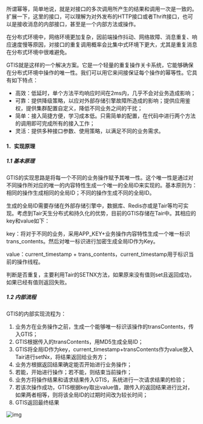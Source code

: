 所谓幂等，简单地说，就是对接口的多次调用所产生的结果和调用一次是一致的。扩展一下，这里的接口，可以理解为对外发布的HTTP接口或者Thrift接口，也可以是接收消息的内部接口，甚至是一个内部方法或操作。

在分布式环境中，网络环境更加复杂，因前端操作抖动、网络故障、消息重复、响应速度慢等原因，对接口的重复调用概率会比集中式环境下更大，尤其是重复消息在分布式环境中很难避免。



GTIS就是这样的一个解决方案。它是一个轻量的重复操作关卡系统，它能够确保在分布式环境中操作的唯一性。我们可以用它来间接保证每个操作的幂等性。它具有如下特点：

- 高效：低延时，单个方法平均响应时间在2ms内，几乎不会对业务造成影响；
- 可靠：提供降级策略，以应对外部存储引擎故障所造成的影响；提供应用鉴权，提供集群配置自定义，降低不同业务之间的干扰；
- 简单：接入简捷方便，学习成本低。只需简单的配置，在代码中进行两个方法的调用即可完成所有的接入工作；
- 灵活：提供多种接口参数、使用策略，以满足不同的业务需求。



#### 1．实现原理

##### 1.1 基本原理

GTIS的实现思路是将每一个不同的业务操作赋予其唯一性。这个唯一性是通过对不同操作所对应的唯一的内容特性生成一个唯一的全局ID来实现的。基本原则为：相同的操作生成相同的全局ID；不同的操作生成不同的全局ID。



生成的全局ID需要存储在外部存储引擎中，数据库、Redis亦或是Tair等均可实现。考虑到Tair天生分布式和持久化的优势，目前的GTIS存储在Tair中。其相应的key和value如下：

key：将对于不同的业务，采用APP_KEY+业务操作内容特性生成一个唯一标识trans_contents。然后对唯一标识进行加密生成全局ID作为Key。

value：current_timestamp + trans_contents，current_timestamp用于标识当前的操作线程。



判断是否重复，主要利用Tair的SETNX方法，如果原来没有值则set且返回成功，如果已经有值则返回失败。



##### 1.2 内部流程

GTIS的内部实现流程为：

1. 业务方在业务操作之前，生成一个能够唯一标识该操作的transContents，传入GTIS；
2. GTIS根据传入的transContents，用MD5生成全局ID；
3.  GTIS将全局ID作为key，current_timestamp+transContents作为value放入Tair进行setNx，将结果返回给业务方；
4. 业务方根据返回结果确定能否开始进行业务操作；
5. 若能，开始进行操作；若不能，则结束当前操作；
6. 业务方将操作结果和请求结果传入GTIS，系统进行一次请求结果的检验；
7. 若该次操作成功，GTIS根据key取出value值，跟传入的返回结果进行比对，如果两者相等，则将该全局ID的过期时间改为较长时间；
8. GTIS返回最终结果



![img](http://pcc.huitogo.club/5c415b85c24fb32d8af73c6873eefa61)